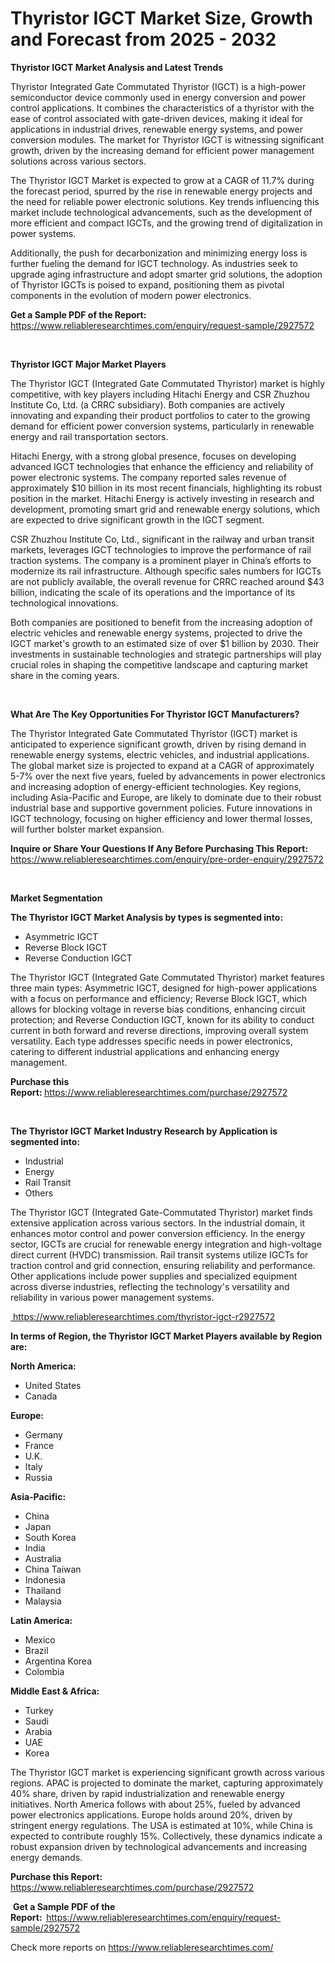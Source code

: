 <p><h1>Thyristor IGCT Market Size, Growth and Forecast from 2025 - 2032</h1></p><p><strong>Thyristor IGCT Market Analysis and Latest Trends</strong></p>
<p><p>Thyristor Integrated Gate Commutated Thyristor (IGCT) is a high-power semiconductor device commonly used in energy conversion and power control applications. It combines the characteristics of a thyristor with the ease of control associated with gate-driven devices, making it ideal for applications in industrial drives, renewable energy systems, and power conversion modules. The market for Thyristor IGCT is witnessing significant growth, driven by the increasing demand for efficient power management solutions across various sectors. </p><p>The Thyristor IGCT Market is expected to grow at a CAGR of 11.7% during the forecast period, spurred by the rise in renewable energy projects and the need for reliable power electronic solutions. Key trends influencing this market include technological advancements, such as the development of more efficient and compact IGCTs, and the growing trend of digitalization in power systems. </p><p>Additionally, the push for decarbonization and minimizing energy loss is further fueling the demand for IGCT technology. As industries seek to upgrade aging infrastructure and adopt smarter grid solutions, the adoption of Thyristor IGCTs is poised to expand, positioning them as pivotal components in the evolution of modern power electronics.</p></p>
<p><strong>Get a Sample PDF of the Report:&nbsp;</strong> <a href="https://www.reliableresearchtimes.com/enquiry/request-sample/2927572?utm_campaign=3211&utm_medium=2&utm_source=Github&utm_content=ia&utm_term=12032025&utm_id=thyristor-igct">https://www.reliableresearchtimes.com/enquiry/request-sample/2927572</a></p>
<p>&nbsp;</p>
<p><strong>Thyristor IGCT Major Market Players</strong></p>
<p><p>The Thyristor IGCT (Integrated Gate Commutated Thyristor) market is highly competitive, with key players including Hitachi Energy and CSR Zhuzhou Institute Co, Ltd. (a CRRC subsidiary). Both companies are actively innovating and expanding their product portfolios to cater to the growing demand for efficient power conversion systems, particularly in renewable energy and rail transportation sectors.</p><p>Hitachi Energy, with a strong global presence, focuses on developing advanced IGCT technologies that enhance the efficiency and reliability of power electronic systems. The company reported sales revenue of approximately $10 billion in its most recent financials, highlighting its robust position in the market. Hitachi Energy is actively investing in research and development, promoting smart grid and renewable energy solutions, which are expected to drive significant growth in the IGCT segment.</p><p>CSR Zhuzhou Institute Co, Ltd., significant in the railway and urban transit markets, leverages IGCT technologies to improve the performance of rail traction systems. The company is a prominent player in China’s efforts to modernize its rail infrastructure. Although specific sales numbers for IGCTs are not publicly available, the overall revenue for CRRC reached around $43 billion, indicating the scale of its operations and the importance of its technological innovations.</p><p>Both companies are positioned to benefit from the increasing adoption of electric vehicles and renewable energy systems, projected to drive the IGCT market's growth to an estimated size of over $1 billion by 2030. Their investments in sustainable technologies and strategic partnerships will play crucial roles in shaping the competitive landscape and capturing market share in the coming years.</p></p>
<p>&nbsp;</p>
<p><strong>What Are The Key Opportunities For Thyristor IGCT Manufacturers?</strong></p>
<p><p>The Thyristor Integrated Gate Commutated Thyristor (IGCT) market is anticipated to experience significant growth, driven by rising demand in renewable energy systems, electric vehicles, and industrial applications. The global market size is projected to expand at a CAGR of approximately 5-7% over the next five years, fueled by advancements in power electronics and increasing adoption of energy-efficient technologies. Key regions, including Asia-Pacific and Europe, are likely to dominate due to their robust industrial base and supportive government policies. Future innovations in IGCT technology, focusing on higher efficiency and lower thermal losses, will further bolster market expansion.</p></p>
<p><strong>Inquire or Share Your Questions If Any Before Purchasing This Report:</strong> <a href="https://www.reliableresearchtimes.com/enquiry/pre-order-enquiry/2927572?utm_campaign=3211&utm_medium=2&utm_source=Github&utm_content=ia&utm_term=12032025&utm_id=thyristor-igct">https://www.reliableresearchtimes.com/enquiry/pre-order-enquiry/2927572</a></p>
<p>&nbsp;</p>
<p><strong>Market Segmentation</strong></p>
<p><strong>The Thyristor IGCT Market Analysis by types is segmented into:</strong></p>
<p><ul><li>Asymmetric IGCT</li><li>Reverse Block IGCT</li><li>Reverse Conduction IGCT</li></ul></p>
<p><p>The Thyristor IGCT (Integrated Gate Commutated Thyristor) market features three main types: Asymmetric IGCT, designed for high-power applications with a focus on performance and efficiency; Reverse Block IGCT, which allows for blocking voltage in reverse bias conditions, enhancing circuit protection; and Reverse Conduction IGCT, known for its ability to conduct current in both forward and reverse directions, improving overall system versatility. Each type addresses specific needs in power electronics, catering to different industrial applications and enhancing energy management.</p></p>
<p><strong>Purchase this Report:&nbsp;</strong><a href="https://www.reliableresearchtimes.com/purchase/2927572?utm_campaign=3211&utm_medium=2&utm_source=Github&utm_content=ia&utm_term=12032025&utm_id=thyristor-igct">https://www.reliableresearchtimes.com/purchase/2927572</a></p>
<p>&nbsp;</p>
<p><strong>The Thyristor IGCT Market Industry Research by Application is segmented into:</strong></p>
<p><ul><li>Industrial</li><li>Energy</li><li>Rail Transit</li><li>Others</li></ul></p>
<p><p>The Thyristor IGCT (Integrated Gate-Commutated Thyristor) market finds extensive application across various sectors. In the industrial domain, it enhances motor control and power conversion efficiency. In the energy sector, IGCTs are crucial for renewable energy integration and high-voltage direct current (HVDC) transmission. Rail transit systems utilize IGCTs for traction control and grid connection, ensuring reliability and performance. Other applications include power supplies and specialized equipment across diverse industries, reflecting the technology's versatility and reliability in various power management systems.</p></p>
<p><a href="https://www.reliableresearchtimes.com/thyristor-igct-r2927572?utm_campaign=3211&utm_medium=2&utm_source=Github&utm_content=ia&utm_term=12032025&utm_id=thyristor-igct">&nbsp;https://www.reliableresearchtimes.com/thyristor-igct-r2927572</a></p>
<p><strong>In terms of Region, the Thyristor IGCT Market Players available by Region are:</strong></p>
<p>
    <p> <strong> North America: </strong>
        <ul>
            <li>United States</li>
            <li>Canada</li>
        </ul>
        </p> 
    <p> <strong> Europe: </strong>
        <ul>
            <li>Germany</li>
            <li>France</li>
            <li>U.K.</li>
            <li>Italy</li>
            <li>Russia</li>
        </ul>
        </p> 
    <p> <strong> Asia-Pacific: </strong>
        <ul>
            <li>China</li>
            <li>Japan</li>
            <li>South Korea</li>
            <li>India</li>
            <li>Australia</li>
            <li>China Taiwan</li>
            <li>Indonesia</li>
            <li>Thailand</li>
            <li>Malaysia</li>
        </ul>
        </p> 
    <p> <strong> Latin America: </strong>
        <ul>
            <li>Mexico</li>
            <li>Brazil</li>
            <li>Argentina Korea</li>
            <li>Colombia</li>
        </ul>
        </p> 
    <p> <strong> Middle East & Africa: </strong>
        <ul>
            <li>Turkey</li>
            <li>Saudi</li>
            <li>Arabia</li>
            <li>UAE</li>
            <li>Korea</li>
        </ul>
    </p>
    </p>
<p><p>The Thyristor IGCT market is experiencing significant growth across various regions. APAC is projected to dominate the market, capturing approximately 40% share, driven by rapid industrialization and renewable energy initiatives. North America follows with about 25%, fueled by advanced power electronics applications. Europe holds around 20%, driven by stringent energy regulations. The USA is estimated at 10%, while China is expected to contribute roughly 15%. Collectively, these dynamics indicate a robust expansion driven by technological advancements and increasing energy demands.</p></p>
<p><strong>Purchase this Report: </strong><a href="https://www.reliableresearchtimes.com/purchase/2927572?utm_campaign=3211&utm_medium=2&utm_source=Github&utm_content=ia&utm_term=12032025&utm_id=thyristor-igct">https://www.reliableresearchtimes.com/purchase/2927572</a></p>
<p>&nbsp;<strong>Get a Sample PDF of the Report:&nbsp;&nbsp;</strong><a href="https://www.reliableresearchtimes.com/enquiry/request-sample/2927572?utm_campaign=3211&utm_medium=2&utm_source=Github&utm_content=ia&utm_term=12032025&utm_id=thyristor-igct">https://www.reliableresearchtimes.com/enquiry/request-sample/2927572</a></p>
<p><strong></strong></p>
<p>Check more reports on <a href="https://www.reliableresearchtimes.com/?utm_campaign=3211&utm_medium=2&utm_source=Github&utm_content=ia&utm_term=12032025&utm_id=thyristor-igct">https://www.reliableresearchtimes.com/</a></p>